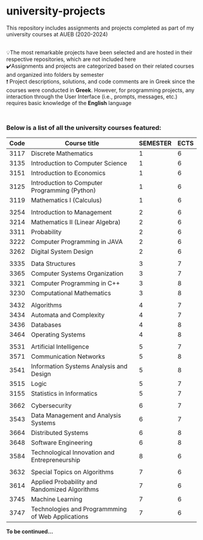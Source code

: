 # university-projects
This repository includes assignments and projects completed as part of my university courses at AUEB (2020-2024) <br><br>

💡The most remarkable projects have been selected and are hosted in their respective repositories, which are not included here <br>
✔️Assignments and projects are categorized based on their related courses and organized into folders by semester <br>
❗️ Project descriptions, solutions, and code comments are in Greek since the courses were conducted in **Greek**. However, for programming projects, any interaction through the User Interface (i.e., prompts, messages, etc.) requires basic knowledge of the **English** language

<img src="https://user-images.githubusercontent.com/74038190/212284100-561aa473-3905-4a80-b561-0d28506553ee.gif" height="10"/>

### Below is a list of all the university courses featured:

| Code   | Course title                                        |SEMESTER|ECTS|               
|--------|-----------------------------------------------------|-------|-----|
| 3117   |  Discrete Mathematics                               | 1     | 6   |
| 3135   |  Introduction to Computer Science                   | 1     | 6   |
| 3151   |  Introduction to Economics                          | 1     | 6   |
| 3125   |  Introduction to Computer Programming (Python)      | 1     | 6   |
| 3119   |  Mathematics I (Calculus)                           | 1     | 6   |
|||||
| 3254   |  Introduction to Management                         | 2     | 6   |
| 3214   |  Mathematics II (Linear Algebra)                    | 2     | 6   |
| 3311   |  Probability                                        | 2     | 6   |
| 3222   |  Computer Programming in JAVA                       | 2     | 6   |
| 3262   |  Digital System Design                              | 2     | 6   |
|||||
| 3335   |  Data Structures                                    | 3     | 7   | 
| 3365   |  Computer Systems Organization                      | 3     | 7   |
| 3321   |  Computer Programming in C++                        | 3     | 8   |
| 3230   |  Computational Mathematics                          | 3     | 8   |
||||| 
| 3432   |  Algorithms                                         | 4     | 7   | 
| 3434   |  Automata and Complexity                            | 4     | 7   | 
| 3436   |  Databases                                          | 4     | 8   | 
| 3464   |  Operating Systems                                  | 4     | 8   | 
|||||
| 3531   |  Artificial Intelligence                            | 5     | 7   |
| 3571   |  Communication Networks                             | 5     | 8   |
| 3541   |  Information Systems Analysis and Design            | 5     | 8   | 
| 3515   |  Logic                                              | 5     | 7   | 
| 3155   |  Statistics in Informatics                          | 5     | 7   |
|||||
| 3662   |  Cybersecurity                                      | 6     | 7   |
| 3543   |  Data Management and Analysis Systems               | 6     | 7   |
| 3664   |  Distributed Systems                                | 6     | 8   | 
| 3648   |  Software Engineering                               | 6     | 8   | 
| 3584   |  Technological Innovation and Entrepreneurship      | 8     | 6   | 
|||||
| 3632   |  Special Topics on Algorithms                       | 7     | 6   |
| 3614   |  Applied Probability and Randomized Algorithms      | 7     | 6   |
| 3745   |  Machine Learning                                   | 7     | 6   |
| 3747   |  Technologies and Programmming of Web Applications  | 7     | 6   |

**To be continued...**
